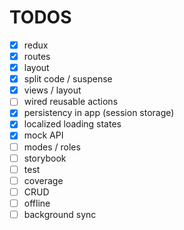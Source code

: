 # TODOS

- [x] redux
- [x] routes
- [x] layout
- [x] split code / suspense
- [x] views / layout
- [ ] wired reusable actions 
- [x] persistency in app  (session storage) 
- [x] localized loading states 
- [x] mock API
- [ ] modes / roles
- [ ] storybook
- [ ] test
- [ ] coverage
- [ ] CRUD
- [ ] offline
- [ ] background sync